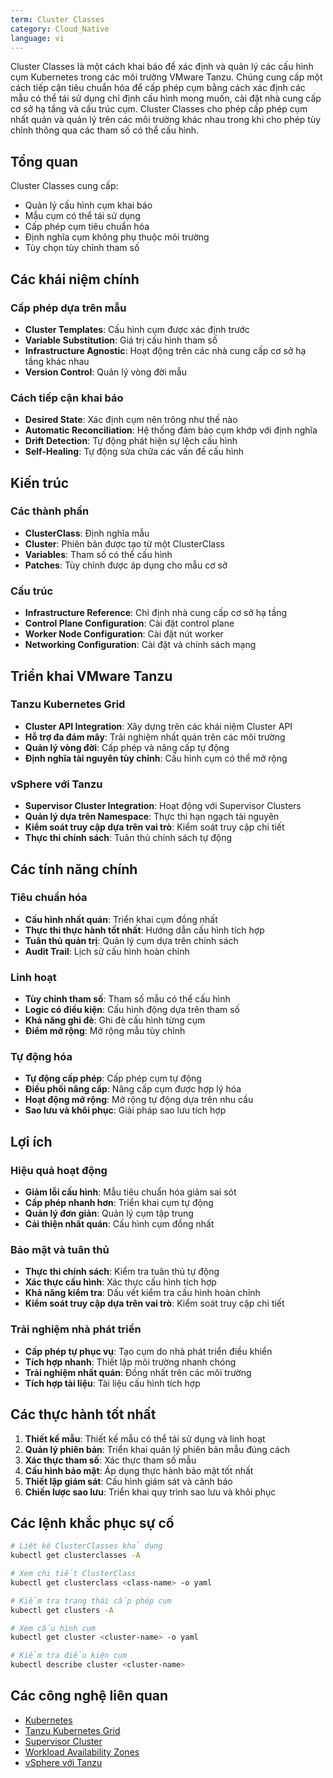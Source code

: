 ```yaml
---
term: Cluster Classes
category: Cloud_Native
language: vi
---
```


Cluster Classes là một cách khai báo để xác định và quản lý các cấu hình cụm Kubernetes trong các môi trường VMware Tanzu. Chúng cung cấp một cách tiếp cận tiêu chuẩn hóa để cấp phép cụm bằng cách xác định các mẫu có thể tái sử dụng chỉ định cấu hình mong muốn, cài đặt nhà cung cấp cơ sở hạ tầng và cấu trúc cụm. Cluster Classes cho phép cấp phép cụm nhất quán và quản lý trên các môi trường khác nhau trong khi cho phép tùy chỉnh thông qua các tham số có thể cấu hình.

## Tổng quan

Cluster Classes cung cấp:
- Quản lý cấu hình cụm khai báo
- Mẫu cụm có thể tái sử dụng
- Cấp phép cụm tiêu chuẩn hóa
- Định nghĩa cụm không phụ thuộc môi trường
- Tùy chọn tùy chỉnh tham số

## Các khái niệm chính

### Cấp phép dựa trên mẫu
- **Cluster Templates**: Cấu hình cụm được xác định trước
- **Variable Substitution**: Giá trị cấu hình tham số
- **Infrastructure Agnostic**: Hoạt động trên các nhà cung cấp cơ sở hạ tầng khác nhau
- **Version Control**: Quản lý vòng đời mẫu

### Cách tiếp cận khai báo
- **Desired State**: Xác định cụm nên trông như thế nào
- **Automatic Reconciliation**: Hệ thống đảm bảo cụm khớp với định nghĩa
- **Drift Detection**: Tự động phát hiện sự lệch cấu hình
- **Self-Healing**: Tự động sửa chữa các vấn đề cấu hình

## Kiến trúc

### Các thành phần
- **ClusterClass**: Định nghĩa mẫu
- **Cluster**: Phiên bản được tạo từ một ClusterClass
- **Variables**: Tham số có thể cấu hình
- **Patches**: Tùy chỉnh được áp dụng cho mẫu cơ sở

### Cấu trúc
- **Infrastructure Reference**: Chỉ định nhà cung cấp cơ sở hạ tầng
- **Control Plane Configuration**: Cài đặt control plane
- **Worker Node Configuration**: Cài đặt nút worker
- **Networking Configuration**: Cài đặt và chính sách mạng

## Triển khai VMware Tanzu

### Tanzu Kubernetes Grid
- **Cluster API Integration**: Xây dựng trên các khái niệm Cluster API
- **Hỗ trợ đa đám mây**: Trải nghiệm nhất quán trên các môi trường
- **Quản lý vòng đời**: Cấp phép và nâng cấp tự động
- **Định nghĩa tài nguyên tùy chỉnh**: Cấu hình cụm có thể mở rộng

### vSphere với Tanzu
- **Supervisor Cluster Integration**: Hoạt động với Supervisor Clusters
- **Quản lý dựa trên Namespace**: Thực thi hạn ngạch tài nguyên
- **Kiểm soát truy cập dựa trên vai trò**: Kiểm soát truy cập chi tiết
- **Thực thi chính sách**: Tuân thủ chính sách tự động

## Các tính năng chính

### Tiêu chuẩn hóa
- **Cấu hình nhất quán**: Triển khai cụm đồng nhất
- **Thực thi thực hành tốt nhất**: Hướng dẫn cấu hình tích hợp
- **Tuân thủ quản trị**: Quản lý cụm dựa trên chính sách
- **Audit Trail**: Lịch sử cấu hình hoàn chỉnh

### Linh hoạt
- **Tùy chỉnh tham số**: Tham số mẫu có thể cấu hình
- **Logic có điều kiện**: Cấu hình động dựa trên tham số
- **Khả năng ghi đè**: Ghi đè cấu hình từng cụm
- **Điểm mở rộng**: Mở rộng mẫu tùy chỉnh

### Tự động hóa
- **Tự động cấp phép**: Cấp phép cụm tự động
- **Điều phối nâng cấp**: Nâng cấp cụm được hợp lý hóa
- **Hoạt động mở rộng**: Mở rộng tự động dựa trên nhu cầu
- **Sao lưu và khôi phục**: Giải pháp sao lưu tích hợp

## Lợi ích

### Hiệu quả hoạt động
- **Giảm lỗi cấu hình**: Mẫu tiêu chuẩn hóa giảm sai sót
- **Cấp phép nhanh hơn**: Triển khai cụm tự động
- **Quản lý đơn giản**: Quản lý cụm tập trung
- **Cải thiện nhất quán**: Cấu hình cụm đồng nhất

### Bảo mật và tuân thủ
- **Thực thi chính sách**: Kiểm tra tuân thủ tự động
- **Xác thực cấu hình**: Xác thực cấu hình tích hợp
- **Khả năng kiểm tra**: Dấu vết kiểm tra cấu hình hoàn chỉnh
- **Kiểm soát truy cập dựa trên vai trò**: Kiểm soát truy cập chi tiết

### Trải nghiệm nhà phát triển
- **Cấp phép tự phục vụ**: Tạo cụm do nhà phát triển điều khiển
- **Tích hợp nhanh**: Thiết lập môi trường nhanh chóng
- **Trải nghiệm nhất quán**: Đồng nhất trên các môi trường
- **Tích hợp tài liệu**: Tài liệu cấu hình tích hợp

## Các thực hành tốt nhất

1. **Thiết kế mẫu**: Thiết kế mẫu có thể tái sử dụng và linh hoạt
2. **Quản lý phiên bản**: Triển khai quản lý phiên bản mẫu đúng cách
3. **Xác thực tham số**: Xác thực tham số mẫu
4. **Cấu hình bảo mật**: Áp dụng thực hành bảo mật tốt nhất
5. **Thiết lập giám sát**: Cấu hình giám sát và cảnh báo
6. **Chiến lược sao lưu**: Triển khai quy trình sao lưu và khôi phục

## Các lệnh khắc phục sự cố

```bash
# Liệt kê ClusterClasses khả dụng
kubectl get clusterclasses -A

# Xem chi tiết ClusterClass
kubectl get clusterclass <class-name> -o yaml

# Kiểm tra trạng thái cấp phép cụm
kubectl get clusters -A

# Xem cấu hình cụm
kubectl get cluster <cluster-name> -o yaml

# Kiểm tra điều kiện cụm
kubectl describe cluster <cluster-name>
```

## Các công nghệ liên quan

- [Kubernetes](/glossary/term/kubernetes.md)
- [Tanzu Kubernetes Grid](/glossary/term/tanzu.md)
- [Supervisor Cluster](/glossary/term/supervisor-cluster.md)
- [Workload Availability Zones](/glossary/term/workload-availability-zones.md)
- [vSphere với Tanzu](/glossary/term/vsphere-with-tanzu.md)